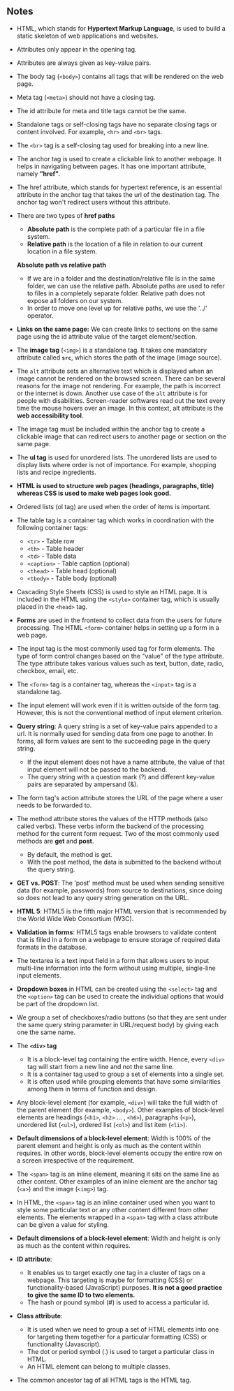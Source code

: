 ## **Notes**

- HTML, which stands for **Hypertext Markup Language**, is used to build a static skeleton of web applications and websites.   
- Attributes only appear in the opening tag.
- Attributes are always given as key-value pairs.
- The body tag (`<body>`) contains all tags that will be rendered on the web page.
- Meta tag (`<meta>`) should not have a closing tag.
- The id attribute for meta and title tags cannot be the same.
- Standalone tags or self-closing tags have no separate closing tags or content involved. For example, `<hr>` and `<br>` tags.
- The `<br>` tag is a self-closing tag used for breaking into a new line.
- The anchor tag is used to create a clickable link to another webpage. It helps in navigating between pages. It has one important attribute, namely **"href"**.
- The href attribute, which stands for hypertext reference, is an essential attribute in the anchor tag that takes the url of the destination tag. The anchor tag won't redirect users without this attribute.
- There are two types of **href paths**
    - **Absolute path** is the complete path of a particular file in a file system.
    - **Relative path** is the location of a file in relation to our current location in a file system.

     **Absolute path vs relative path**
     - If we are in a folder and the destination/relative file is in the same folder, we can use the relative path. Absolute paths are used to refer to files in a completely separate folder. Relative path does not expose all folders on our system.
     - In order to move one level up for relative paths, we use the '../' operator.
- **Links on the same page:** We can create links to sections on the same page using the id attribute value of the target element/section.
- The **image tag** (`<img>`) is a standalone tag. It takes one mandatory attribute called **`src`**, which stores the path of the image (image source).
- The `alt` attribute sets an alternative text which is displayed when an image cannot be rendered on the browsed screen. There can be several reasons for the image not rendering. For example, the path is incorrect or the internet is down. Another use case of the `alt` attribute is for people with disabilities. Screen-reader softwares read out the text every time the mouse hovers over an image. In this context, alt attribute is the **web accessibility tool**. 
- The image tag must be included within the anchor tag to create a clickable image that can redirect users to another page or section on the same page. 
- The **ul tag** is used for unordered lists. The unordered lists are used to display lists where order is not of importance. For example, shopping lists and recipe ingredients. 
- **HTML is used to structure web pages (headings, paragraphs, title) whereas CSS is used to make web pages look good.**  
- Ordered lists (ol tag) are used when the order of items is important. 
- The table tag is a container tag which works in coordination with the following container tags:
    - `<tr>` - Table row
    - `<th>` - Table header
    - `<td>` - Table data
    - `<caption>` - Table caption (optional)
    - `<thead>` - Table head (optional)
    - `<tbody>` - Table body (optional)
- Cascading Style Sheets (CSS) is used to style an HTML page. It is included in the HTML using the `<style>` container tag, which is usually placed in the `<head>` tag. 
- **Forms** are used in the frontend to collect data from the users for future processing. The HTML `<form>` container helps in setting up a form in a web page.
- The input tag is the most commonly used tag for form elements. The type of form control changes based on the "value" of the type attribute. The type attribute takes various values such as text, button, date, radio, checkbox, email, etc.
- The `<form>` tag is a container tag, whereas the `<input>` tag is a standalone tag.
- The input element will work even if it is written outside of the form tag. However, this is not the conventional method of input element criterion. 
- **Query string**: A query string is a set of key-value pairs appended to a url. It is normally used for sending data from one page to another. In forms, all form values are sent to the succeeding page in the query string. 
    - If the input element does not have a name attribute, the value of that input element will not be passed to the backend.
    - The query string with a question mark (?) and different key-value pairs are separated by ampersand (&).  
- The form tag's action attribute stores the URL of the page where a user needs to be forwarded to.
- The method attribute stores the values of the HTTP methods (also called verbs). These verbs inform the backend of the processing method for the current form request. Two of the most commonly used methods are **get** and **post**.
    - By default, the method is get.
    - With the post method, the data is submitted to the backend without the query string.
- **GET vs. POST**: The 'post' method must be used when sending sensitive data (for example, passwords) from source to destinations, since doing so does not lead to any query string generation on the URL. 
- **HTML 5**: HTML5 is the fifth major HTML version that is recommended by the World Wide Web Consortium (W3C).
- **Validation in forms**: HTML5 tags enable browsers to validate content that is filled in a form on a webpage to ensure storage of required data formats in the database.  
- The textarea is a text input field in a form that allows users to input multi-line information into the form without using multiple, single-line input elements. 
- **Dropdown boxes** in HTML can be created using the `<select>` tag and the `<option>` tag can be used to create the individual options that would be part of the dropdown list.
- We group a set of checkboxes/radio buttons (so that they are sent under the same query string parameter in URL/request body) by giving each one the same name.
- The **`<div>` tag** 
    - It is a block-level tag containing the entire width. Hence, every `<div>` tag will start from a new line and not the same line. 
    - It is a container tag used to group a set of elements into a single set. 
    - It is often used while grouping elements that have some similarities among them in terms of function and design.  
- Any block-level element (for example, `<div>`) will take the full width of the parent element (for example, `<body>`). Other examples of block-level elements are headings (`<h1>`, `<h2>` ... , `<h6>`), paragraphs (`<p>`), unordered list (`<ul>`), ordered list (`<ol>`) and list item (`<li>`).
- **Default dimensions of a block-level element**: Width is 100% of the parent element and height is only as much as the content within requires. In other words, block-level elements occupy the entire row on a screen irrespective of the requirement.
- The `<span>` tag is an inline element, meaning it sits on the same line as other content. Other examples of an inline element are the anchor tag (`<a>`) and the image (`<img>`) tag.
- In HTML, the `<span>` tag is an inline container used when you want to style some particular text or any other content different from other elements. The elements wrapped in a `<span>` tag with a class attribute can be given a value for styling. 
- **Default dimensions of a block-level element**: Width and height is only as much as the content within requires.
- **ID attribute**: 
    - It enables us to target exactly one tag in a cluster of tags on a webpage. This targeting is maybe for formatting (CSS) or functionality-based (JavaScript) purposes. **It is not a good practice to give the same ID to two elements.**
    - The hash or pound symbol (#) is used to access a particular id. 
- **Class attribute**: 
    - It is used when we need to group a set of HTML elements into one for targeting them together for a particular formatting (CSS) or functionality (Javascript). 
    - The dot or period symbol (.) is used to target a particular class in HTML. 
    - An HTML element can belong to multiple classes.
- The common ancestor tag of all HTML tags is the HTML tag.  